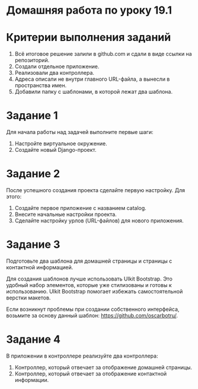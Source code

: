 # Домашняя работа по уроку 19.1

# Критерии выполнения заданий

1) Всё итоговое решение залили в github.com и сдали в виде ссылки на репозиторий.
2) Создали отдельное приложение.
3) Реализовали два контроллера.
4) Адреса описали не внутри главного URL-файла, а вынесли в пространства имен.
5) Добавили папку с шаблонами, в которой лежат два шаблона.

# Задание 1

Для начала работы над задачей выполните первые шаги:

1) Настройте виртуальное окружение.
2) Создайте новый Django-проект.

# Задание 2

После успешного создания проекта сделайте первую настройку. Для этого:

1) Создайте первое приложение с названием catalog.
2) Внесите начальные настройки проекта.
3) Сделайте настройку урлов (URL-файлов) для нового приложения.

# Задание 3

Подготовьте два шаблона для домашней страницы и страницы с контактной информацией.

Для создания шаблонов лучше использовать UIkit Bootstrap. Это удобный набор элементов, которые уже стилизованы и готовы к использованию. UIkit Bootstrap помогает избежать самостоятельной верстки макетов.

Если возникнут проблемы при создании собственного интерфейса, возьмите за основу данный шаблон: https://github.com/oscarbotru/.

# Задание 4

В приложении в контроллере реализуйте два контроллера:

1) Контроллер, который отвечает за отображение домашней страницы.
2) Контроллер, который отвечает за отображение контактной информации.
